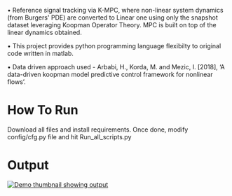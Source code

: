 • Reference signal tracking via K-MPC, where non-linear system dynamics (from Burgers' PDE) are converted to Linear one using only the snapshot dataset leveraging Koopman Operator Theory. MPC is built on top of the linear dynamics obtained.

• This project provides python programming language flexibilty to original code written in matlab.

• Data driven approach used - Arbabi, H., Korda, M. and Mezic, I. [2018], ‘A data-driven koopman model predictive control framework for nonlinear flows’.

# How To Run
Download all files and install requirements. Once done, modify config/cfg.py file and hit Run_all_scripts.py

# Output
[![Demo thumbnail showing output](thumbnail.png)](https://staggeredknox.github.io/Data-Driven-Koopman-MPC/my_project)
